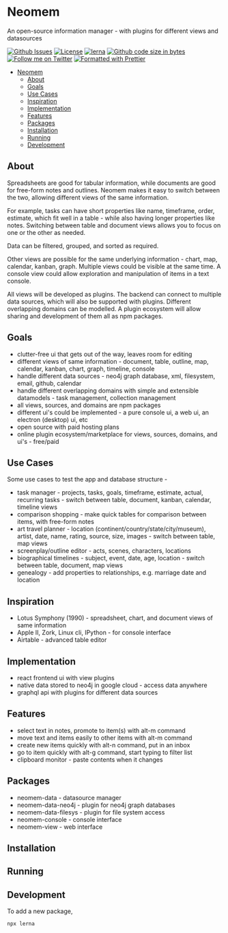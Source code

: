 # Neomem

An open-source information manager - with plugins for different views and datasources


[![Github Issues](https://img.shields.io/github/issues/bburns/Neomem.svg)](https://github.com/bburns/Neomem/issues)
[![License](https://img.shields.io/github/license/bburns/Neomem.svg)]()
[![lerna](https://img.shields.io/badge/maintained%20with-lerna-cc00ff.svg)](https://lerna.js.org/)
[![Github code size in bytes](https://img.shields.io/github/languages/code-size/bburns/Neomem.svg)]()
[![Follow me on Twitter](https://img.shields.io/twitter/follow/bburnskm.svg?label=Twitter&style=flat&color=blue)](https://twitter.com/bburnskm)
[![Formatted with Prettier](https://img.shields.io/badge/code_style-prettier-ff69b4.svg)](https://github.com/prettier/prettier)

<!-- <a href="https://codecov.io/gh/bburns/neomem"><img alt="Codecov Coverage Status" src="https://img.shields.io/Neomem/c/github/bburns/Neomem.svg?style=flat"></a> -->
<!-- <a href="https://www.npmjs.com/package/neomem"><img alt="npm version" src="https://img.shields.io/npm/v/Neomem.svg?style=flat-square"></a> -->
<!-- <a href="https://www.npmjs.com/package/neomem"><img alt="weekly downloads from npm" src="https://img.shields.io/npm/dw/Neomem.svg?style=flat-square"></a> -->


- [Neomem](#neomem)
  - [About](#about)
  - [Goals](#goals)
  - [Use Cases](#use-cases)
  - [Inspiration](#inspiration)
  - [Implementation](#implementation)
  - [Features](#features)
  - [Packages](#packages)
  - [Installation](#installation)
  - [Running](#running)
  - [Development](#development)


## About

Spreadsheets are good for tabular information, while documents are good for free-form notes and outlines. Neomem makes it easy to switch between the two, allowing different views of the same information. 

For example, tasks can have short properties like name, timeframe, order, estimate, which fit well in a table - while also having longer properties like notes. Switching between table and document views allows you to focus on one or the other as needed.

Data can be filtered, grouped, and sorted as required. 

Other views are possible for the same underlying information - chart, map, calendar, kanban, graph. Multiple views could be visible at the same time. A console view could allow exploration and manipulation of items in a text console. 

All views will be developed as plugins. The backend can connect to multiple data sources, which will also be supported with plugins. Different overlapping domains can be modelled. A plugin ecosystem will allow sharing and development of them all as npm packages. 


## Goals

- clutter-free ui that gets out of the way, leaves room for editing
- different views of same information - document, table, outline, map, calendar, kanban, chart, graph, timeline, console
- handle different data sources - neo4j graph database, xml, filesystem, email, github, calendar
- handle different overlapping domains with simple and extensible datamodels - task management, collection management
- all views, sources, and domains are npm packages
- different ui's could be implemented - a pure console ui, a web ui, an electron (desktop) ui, etc
- open source with paid hosting plans
- online plugin ecosystem/marketplace for views, sources, domains, and ui's - free/paid


## Use Cases

Some use cases to test the app and database structure -

- task manager - projects, tasks, goals, timeframe, estimate, actual, recurring tasks - switch between table, document, kanban, calendar, timeline views
- comparison shopping - make quick tables for comparison between items, with free-form notes
- art travel planner - location (continent/country/state/city/museum), artist, date, name, rating, source, size, images - switch between table, map views
- screenplay/outline editor - acts, scenes, characters, locations
- biographical timelines - subject, event, date, age, location - switch between table, document, map views
- genealogy - add properties to relationships, e.g. marriage date and location


## Inspiration

- Lotus Symphony (1990) - spreadsheet, chart, and document views of same information
- Apple II, Zork, Linux cli, IPython - for console interface
- Airtable - advanced table editor


## Implementation

- react frontend ui with view plugins
- native data stored to neo4j in google cloud - access data anywhere
- graphql api with plugins for different data sources


## Features

- select text in notes, promote to item(s) with alt-m command
- move text and items easily to other items with alt-m command
- create new items quickly with alt-n command, put in an inbox
- go to item quickly with alt-g command, start typing to filter list
- clipboard monitor - paste contents when it changes


## Packages

- neomem-data - datasource manager
- neomem-data-neo4j - plugin for neo4j graph databases
- neomem-data-filesys - plugin for file system access
- neomem-console - console interface
- neomem-view - web interface


## Installation



## Running


## Development

To add a new package, 

    npx lerna 

